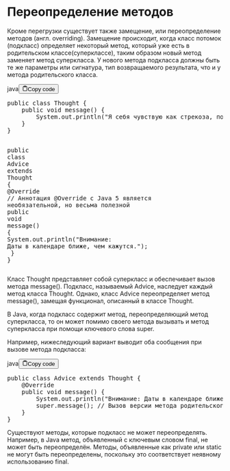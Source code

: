 <h1>Переопределение методов</h1>
<p>Кроме перегрузки существует также замещение, или переопределение методов (англ. overriding).
Замещение происходит, когда класс потомок (подкласс) определяет некоторый метод,
который уже есть в родительском классе(суперклассе), таким образом новый метод заменяет метод суперкласса.
У нового метода подкласса должны быть те же параметры или сигнатура, тип возвращаемого результата,
что и у метода родительского класса.</p>
<div class="code-element"><div class="lang-line"><text>java</text><button class="copy-button" id="code756b" onclick="copyCode(code756, code756b)"><svg stroke="currentColor" fill="none" stroke-width="2" viewBox="0 0 24 24" stroke-linecap="round" stroke-linejoin="round" class="h-4 w-4" height="1em" width="1em" xmlns="http://www.w3.org/2000/svg"><path d="M16 4h2a2 2 0 0 1 2 2v14a2 2 0 0 1-2 2H6a2 2 0 0 1-2-2V6a2 2 0 0 1 2-2h2"></path><rect x="8" y="2" width="8" height="4" rx="1" ry="1"></rect></svg><text>Copy code</text></button></div><div class="code" id="code756"><div class="highlight"><pre><span></span><span class="kd">public</span><span class="w"> </span><span class="kd">class</span> <span class="nc">Thought</span><span class="w"> </span><span class="p">{</span>
<span class="w">    </span><span class="kd">public</span><span class="w"> </span><span class="kt">void</span><span class="w"> </span><span class="nf">message</span><span class="p">()</span><span class="w"> </span><span class="p">{</span>
<span class="w">        </span><span class="n">System</span><span class="p">.</span><span class="na">out</span><span class="p">.</span><span class="na">println</span><span class="p">(</span><span class="s">&quot;Я себя чувствую как стрекоза, попавшая в параллельную вселенную.&quot;</span><span class="p">);</span>
<span class="w">    </span><span class="p">}</span>
<span class="p">}</span>

<span class="kd">public</span><span class="w"> </span><span class="kd">class</span> <span class="nc">Advice</span><span class="w"> </span><span class="kd">extends</span><span class="w"> </span><span class="n">Thought</span><span class="w"> </span><span class="p">{</span>
<span class="w">    </span><span class="nd">@Override</span><span class="w">  </span><span class="c1">// Аннотация @Override с Java 5 является необязательной, но весьма полезной</span>
<span class="w">    </span><span class="kd">public</span><span class="w"> </span><span class="kt">void</span><span class="w"> </span><span class="nf">message</span><span class="p">()</span><span class="w"> </span><span class="p">{</span>
<span class="w">        </span><span class="n">System</span><span class="p">.</span><span class="na">out</span><span class="p">.</span><span class="na">println</span><span class="p">(</span><span class="s">&quot;Внимание: Даты в календаре ближе, чем кажутся.&quot;</span><span class="p">);</span>
<span class="w">    </span><span class="p">}</span>
<span class="p">}</span>
</pre></div></div></div>

<p>Класс Thought представляет собой суперкласс и обеспечивает вызов метода message().
Подкласс, называемый Advice, наследует каждый метод класса Thought.
Однако, класс Advice переопределяет метод message(), замещая функционал, описанный в классе Thought.</p>
<p>В Java, когда подкласс содержит метод, переопределяющий метод суперкласса,
то он может помимо своего метода вызывать и метод суперкласса при помощи ключевого слова super.</p>
<p>Например, нижеследующий вариант выводит оба сообщения при вызове метода подкласса:</p>
<div class="code-element"><div class="lang-line"><text>java</text><button class="copy-button" id="code757b" onclick="copyCode(code757, code757b)"><svg stroke="currentColor" fill="none" stroke-width="2" viewBox="0 0 24 24" stroke-linecap="round" stroke-linejoin="round" class="h-4 w-4" height="1em" width="1em" xmlns="http://www.w3.org/2000/svg"><path d="M16 4h2a2 2 0 0 1 2 2v14a2 2 0 0 1-2 2H6a2 2 0 0 1-2-2V6a2 2 0 0 1 2-2h2"></path><rect x="8" y="2" width="8" height="4" rx="1" ry="1"></rect></svg><text>Copy code</text></button></div><div class="code" id="code757"><div class="highlight"><pre><span></span><span class="kd">public</span><span class="w"> </span><span class="kd">class</span> <span class="nc">Advice</span><span class="w"> </span><span class="kd">extends</span><span class="w"> </span><span class="n">Thought</span><span class="w"> </span><span class="p">{</span>
<span class="w">    </span><span class="nd">@Override</span>
<span class="w">    </span><span class="kd">public</span><span class="w"> </span><span class="kt">void</span><span class="w"> </span><span class="nf">message</span><span class="p">()</span><span class="w"> </span><span class="p">{</span>
<span class="w">        </span><span class="n">System</span><span class="p">.</span><span class="na">out</span><span class="p">.</span><span class="na">println</span><span class="p">(</span><span class="s">&quot;Внимание: Даты в календаре ближе, чем кажутся.&quot;</span><span class="p">);</span>
<span class="w">        </span><span class="kd">super</span><span class="p">.</span><span class="na">message</span><span class="p">();</span><span class="w"> </span><span class="c1">// Вызов версии метода родительского класса</span>
<span class="w">    </span><span class="p">}</span>
<span class="p">}</span>
</pre></div></div></div>

<p>Существуют методы, которые подкласс не может переопределять.
Например, в Java метод, объявленный с ключевым словом final, не может быть переопределён.
Методы, объявленные как private или static не могут быть переопределены,
поскольку это соответствует неявному использованию final.</p>